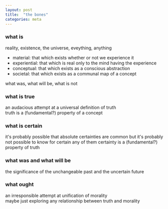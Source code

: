 ```yaml
---
layout: post
title:  "the bones"
categories: meta
---
```


### what is
  reality, existence, the universe, eveything, anything
  * material: that which exists whether or not we experience it
  * experiential: that which is real only to the mind having the experience
  * conceptual: that which exists as a conscious abstraction
  * societal: that which exists as a communal map of a concept
  
  what was, what will be, what is not


### what is true
  an audacious attempt at a universal definition of truth  
  truth is a (fundamental?) property of a concept


### what is certain
  it's probably possible that absolute certainties are common but it's probably not possible to know for certain any of them
  certainty is a (fundamental?) property of truth
  

### what was and what will be
  the significance of the unchangeable past and the uncertain future
  

### what ought
  an irresponsible attempt at unification of morality  
  maybe just exploring any relationship between truth and morality
    
  
